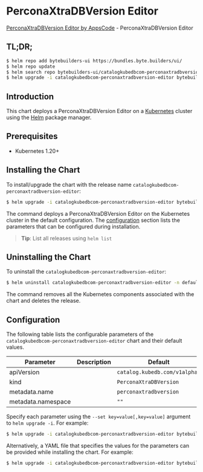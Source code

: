 # PerconaXtraDBVersion Editor

[PerconaXtraDBVersion Editor by AppsCode](https://byte.builders) - PerconaXtraDBVersion Editor

## TL;DR;

```bash
$ helm repo add bytebuilders-ui https://bundles.byte.builders/ui/
$ helm repo update
$ helm search repo bytebuilders-ui/catalogkubedbcom-perconaxtradbversion-editor --version=v0.4.18
$ helm upgrade -i catalogkubedbcom-perconaxtradbversion-editor bytebuilders-ui/catalogkubedbcom-perconaxtradbversion-editor -n default --create-namespace --version=v0.4.18
```

## Introduction

This chart deploys a PerconaXtraDBVersion Editor on a [Kubernetes](http://kubernetes.io) cluster using the [Helm](https://helm.sh) package manager.

## Prerequisites

- Kubernetes 1.20+

## Installing the Chart

To install/upgrade the chart with the release name `catalogkubedbcom-perconaxtradbversion-editor`:

```bash
$ helm upgrade -i catalogkubedbcom-perconaxtradbversion-editor bytebuilders-ui/catalogkubedbcom-perconaxtradbversion-editor -n default --create-namespace --version=v0.4.18
```

The command deploys a PerconaXtraDBVersion Editor on the Kubernetes cluster in the default configuration. The [configuration](#configuration) section lists the parameters that can be configured during installation.

> **Tip**: List all releases using `helm list`

## Uninstalling the Chart

To uninstall the `catalogkubedbcom-perconaxtradbversion-editor`:

```bash
$ helm uninstall catalogkubedbcom-perconaxtradbversion-editor -n default
```

The command removes all the Kubernetes components associated with the chart and deletes the release.

## Configuration

The following table lists the configurable parameters of the `catalogkubedbcom-perconaxtradbversion-editor` chart and their default values.

|     Parameter      | Description |                 Default                  |
|--------------------|-------------|------------------------------------------|
| apiVersion         |             | <code>catalog.kubedb.com/v1alpha1</code> |
| kind               |             | <code>PerconaXtraDBVersion</code>        |
| metadata.name      |             | <code>perconaxtradbversion</code>        |
| metadata.namespace |             | <code>""</code>                          |


Specify each parameter using the `--set key=value[,key=value]` argument to `helm upgrade -i`. For example:

```bash
$ helm upgrade -i catalogkubedbcom-perconaxtradbversion-editor bytebuilders-ui/catalogkubedbcom-perconaxtradbversion-editor -n default --create-namespace --version=v0.4.18 --set apiVersion=catalog.kubedb.com/v1alpha1
```

Alternatively, a YAML file that specifies the values for the parameters can be provided while
installing the chart. For example:

```bash
$ helm upgrade -i catalogkubedbcom-perconaxtradbversion-editor bytebuilders-ui/catalogkubedbcom-perconaxtradbversion-editor -n default --create-namespace --version=v0.4.18 --values values.yaml
```
